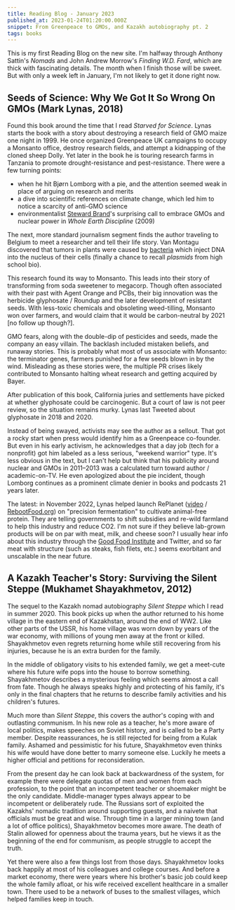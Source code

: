 ```yaml
---
title: Reading Blog - January 2023
published_at: 2023-01-24T01:20:00.000Z
snippet: From Greenpeace to GMOs, and Kazakh autobiography pt. 2
tags: books
---
```


This is my first Reading Blog on the new site.
I'm halfway through Anthony Sattin's *Nomads* and John Andrew Morrow's *Finding W.D. Fard*, which are thick with fascinating details. The month when I finish those will be sweet. But with only a week left in January, I'm not likely to get it done right now.

## Seeds of Science: Why We Got It So Wrong On GMOs (Mark Lynas, 2018)

Found this book around the time that I read *Starved for Science*. Lynas starts the book with a story about destroying a research field of GMO maize one night in 1999. He once organized Greenpeace UK campaigns to occupy a Monsanto office, destroy research fields, and attempt a kidnapping of the cloned sheep Dolly. Yet later in the book he is touring research farms in Tanzania to promote drought-resistance and pest-resistance. There were a few turning points:

- when he hit Bjørn Lomborg with a pie, and the attention seemed weak in place of arguing on research and merits
- a dive into scientific references on climate change, which led him to notice a scarcity of anti-GMO science
- environmentalist [Steward Brand](https://en.wikipedia.org/wiki/Stewart_Brand)'s surprising call to embrace GMOs and nuclear power in *Whole Earth Discipline* (2009)

The next, more standard journalism segment finds the author traveling to Belgium to meet a researcher and tell their life story. Van Montagu discovered that tumors in plants were caused by [bacteria](https://en.wikipedia.org/wiki/Agrobacterium_tumefaciens) which inject DNA into the nucleus of their cells (finally a chance to recall *plasmids* from high school bio).

This research found its way to Monsanto. This leads into their story of transforming from soda sweetener to megacorp. Though often associated with their past with Agent Orange and PCBs, their big innovation was the herbicide glyphosate / Roundup and the later development of resistant seeds. With less-toxic chemicals and obsoleting weed-tilling, Monsanto won over farmers, and would claim that it would be carbon-neutral by 2021 [no follow up though?].

GMO fears, along with the double-dip of pesticides and seeds, made the company an easy villain. The backlash included mistaken beliefs, and runaway stories. This is probably what most of us associate with Monsanto: the terminator genes, farmers punished for a few seeds blown in by the wind. Misleading as these stories were, the multiple PR crises likely contributed to Monsanto halting wheat research and getting acquired by Bayer.

After publication of this book, California juries and settlements have picked at whether glyphosate could be carcinogenic. But a court of law is not peer review, so the situation remains murky. Lynas last Tweeted about glyphosate in 2018 and 2020.

Instead of being swayed, activists may see the author as a sellout. That got a rocky start when press would identify him as a Greenpeace co-founder. But even in his early activism, he acknowledges that a day job (tech for a nonprofit) got him labeled as a less serious, "weekend warrior" type. It's less obvious in the text, but I can't help but think that his publicity around nuclear and GMOs in 2011–2013 was a calculated turn toward author / academic-on-TV. He even apologized about the pie incident, though Lomborg continues as a prominent climate denier in books and podcasts 21 years later.

The latest: in November 2022, Lynas helped launch RePlanet ([video](https://www.youtube.com/watch?v=5FrTJ8xvLKo) / [RebootFood.org](https://www.rebootfood.org/)) on "precision fermentation" to cultivate animal-free protein. They are telling governments to shift subsidies and re-wild farmland to help this industry and reduce CO2. I'm not sure if they believe lab-grown products will be on par with meat, milk, and cheese soon? I usually hear info about this industry through the [Good Food Institute](https://gfi.org/) and Twitter, and so far meat with structure (such as steaks, fish filets, etc.) seems exorbitant and unscalable in the near future.

## A Kazakh Teacher's Story: Surviving the Silent Steppe (Mukhamet Shayakhmetov, 2012)

The sequel to the Kazakh nomad autobiography *Silent Steppe* which I read in summer 2020. This book picks up when the author returned to his home village in the eastern end of Kazakhstan, around the end of WW2. Like other parts of the USSR, his home village was worn down by years of the war economy, with millions of young men away at the front or killed. Shayakhmetov even regrets returning home while still recovering from his injuries, because he is an extra burden for the family.

In the middle of obligatory visits to his extended family, we get a meet-cute where his future wife pops into the house to borrow something. Shayakhmetov describes a mysterious feeling which seems almost a call from fate. Though he always speaks highly and protecting of his family, it's only in the final chapters that he returns to describe family activities and his children's futures.

Much more than *Silent Steppe*, this covers the author's coping with and outlasting communism. In his new role as a teacher, he's more aware of local politics, makes speeches on Soviet history, and is called to be a Party member. Despite reassurances, he is still rejected for being from a Kulak family. Ashamed and pessimistic for his future, Shayakhmetov even thinks his wife would have done better to marry someone else. Luckily he meets a higher official and petitions for reconsideration.

From the present day he can look back at backwardness of the system, for example there were delegate quotas of men and women from each profession, to the point that an incompetent teacher or shoemaker might be the only candidate. Middle-manager types always appear to be incompetent or deliberately rude. The Russians sort of exploited the Kazakhs' nomadic tradition around supporting guests, and a naivete that officials must be great and wise. Through time in a larger mining town (and a lot of office politics), Shayakhmetov becomes more aware. The death of Stalin allowed for openness about the trauma years, but he views it as the beginning of the end for communism, as people struggle to accept the truth.

Yet there were also a few things lost from those days. Shayakhmetov looks back happily at most of his colleagues and college courses. And before a market economy, there were years where his brother's basic job could keep the whole family afloat, or his wife received excellent healthcare in a smaller town. There used to be a network of buses to the smallest villages, which helped families keep in touch.

<br/>
<br/>
<br/>
<br/>
